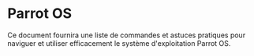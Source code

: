 <!-- meta
---------------------------------------------------------------------------------------
Auteur  == Loxcy
Version == 0.1
Date    == 2020/02/02
Type    == Cheatsheet
Tags    == Parrot os
Preview == parrotos
Résumé  == Cheatsheet des commandes et outils parrotos
---------------------------------------------------------------------------------------
endmeta -->

Parrot OS
===

Ce document fournira une liste de commandes et astuces pratiques pour naviguer et utiliser efficacement le système d'exploitation Parrot OS.